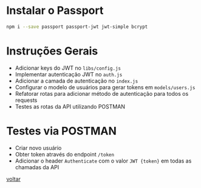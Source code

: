 # Instalar o Passport
```bash 
npm i --save passport passport-jwt jwt-simple bcrypt
```

# Instruções Gerais

- Adicionar keys do JWT no `libs/config.js`
- Implementar autenticação JWT no `auth.js`
- Adicionar a camada de autenticação no `index.js`
- Configurar o modelo de usuários para gerar tokens em `models/users.js`
- Refatorar rotas para adicionar método de autenticação para todos os requests
- Testes as rotas da API utilizando POSTMAN

# Testes via POSTMAN
- Criar novo usuário
- Obter token através do endpoint `/token`
- Adicionar o header `Authenticate` com o valor `JWT {token}` em todas as chamadas da API

[voltar](https://github.com/leonardosouza/ntask-api)
